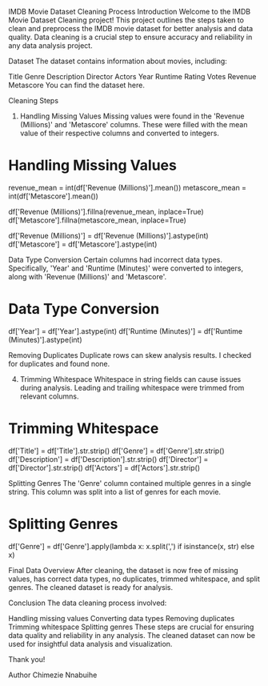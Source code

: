 IMDB Movie Dataset Cleaning Process
Introduction
Welcome to the IMDB Movie Dataset Cleaning project! This project outlines the steps taken to clean and preprocess the IMDB movie dataset for better analysis and data quality. Data cleaning is a crucial step to ensure accuracy and reliability in any data analysis project.

Dataset
The dataset contains information about movies, including:

Title
Genre
Description
Director
Actors
Year
Runtime
Rating
Votes
Revenue
Metascore
You can find the dataset here.

Cleaning Steps
1. Handling Missing Values
Missing values were found in the 'Revenue (Millions)' and 'Metascore' columns. These were filled with the mean value of their respective columns and converted to integers.
# Handling Missing Values
revenue_mean = int(df['Revenue (Millions)'].mean())
metascore_mean = int(df['Metascore'].mean())

df['Revenue (Millions)'].fillna(revenue_mean, inplace=True)
df['Metascore'].fillna(metascore_mean, inplace=True)

df['Revenue (Millions)'] = df['Revenue (Millions)'].astype(int)
df['Metascore'] = df['Metascore'].astype(int)

Data Type Conversion
Certain columns had incorrect data types. Specifically, 'Year' and 'Runtime (Minutes)' were converted to integers, along with 'Revenue (Millions)' and 'Metascore'.
# Data Type Conversion
df['Year'] = df['Year'].astype(int)
df['Runtime (Minutes)'] = df['Runtime (Minutes)'].astype(int)

Removing Duplicates
Duplicate rows can skew analysis results. I checked for duplicates and found none.

4. Trimming Whitespace
Whitespace in string fields can cause issues during analysis. Leading and trailing whitespace were trimmed from relevant columns.

# Trimming Whitespace
df['Title'] = df['Title'].str.strip()
df['Genre'] = df['Genre'].str.strip()
df['Description'] = df['Description'].str.strip()
df['Director'] = df['Director'].str.strip()
df['Actors'] = df['Actors'].str.strip()

Splitting Genres
The 'Genre' column contained multiple genres in a single string. This column was split into a list of genres for each movie.

# Splitting Genres
df['Genre'] = df['Genre'].apply(lambda x: x.split(',') if isinstance(x, str) else x)

Final Data Overview
After cleaning, the dataset is now free of missing values, has correct data types, no duplicates, trimmed whitespace, and split genres. The cleaned dataset is ready for analysis.

Conclusion
The data cleaning process involved:

Handling missing values
Converting data types
Removing duplicates
Trimming whitespace
Splitting genres
These steps are crucial for ensuring data quality and reliability in any analysis. The cleaned dataset can now be used for insightful data analysis and visualization.

Thank you!

Author
Chimezie Nnabuihe
